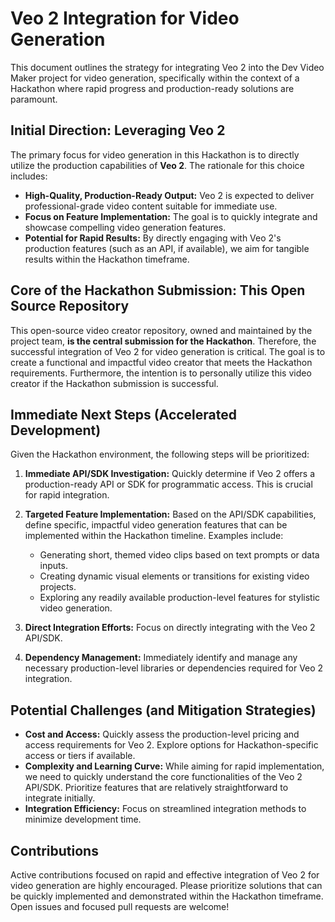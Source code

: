 # Veo 2 Integration for Video Generation

This document outlines the strategy for integrating Veo 2 into the Dev Video Maker project for video generation, specifically within the context of a Hackathon where rapid progress and production-ready solutions are paramount.

## Initial Direction: Leveraging Veo 2

The primary focus for video generation in this Hackathon is to directly utilize the production capabilities of **Veo 2**. The rationale for this choice includes:

* **High-Quality, Production-Ready Output:** Veo 2 is expected to deliver professional-grade video content suitable for immediate use.
* **Focus on Feature Implementation:** The goal is to quickly integrate and showcase compelling video generation features.
* **Potential for Rapid Results:** By directly engaging with Veo 2's production features (such as an API, if available), we aim for tangible results within the Hackathon timeframe.

## Core of the Hackathon Submission: This Open Source Repository

This open-source video creator repository, owned and maintained by the project team, **is the central submission for the Hackathon**. Therefore, the successful integration of Veo 2 for video generation is critical. The goal is to create a functional and impactful video creator that meets the Hackathon requirements. Furthermore, the intention is to personally utilize this video creator if the Hackathon submission is successful.

## Immediate Next Steps (Accelerated Development)

Given the Hackathon environment, the following steps will be prioritized:

1.  **Immediate API/SDK Investigation:** Quickly determine if Veo 2 offers a production-ready API or SDK for programmatic access. This is crucial for rapid integration.
2.  **Targeted Feature Implementation:** Based on the API/SDK capabilities, define specific, impactful video generation features that can be implemented within the Hackathon timeline. Examples include:

    * Generating short, themed video clips based on text prompts or data inputs.
    * Creating dynamic visual elements or transitions for existing video projects.
    * Exploring any readily available production-level features for stylistic video generation.
3.  **Direct Integration Efforts:** Focus on directly integrating with the Veo 2 API/SDK.
4.  **Dependency Management:** Immediately identify and manage any necessary production-level libraries or dependencies required for Veo 2 integration.

## Potential Challenges (and Mitigation Strategies)

* **Cost and Access:** Quickly assess the production-level pricing and access requirements for Veo 2. Explore options for Hackathon-specific access or tiers if available.
* **Complexity and Learning Curve:** While aiming for rapid implementation, we need to quickly understand the core functionalities of the Veo 2 API/SDK. Prioritize features that are relatively straightforward to integrate initially.
* **Integration Efficiency:** Focus on streamlined integration methods to minimize development time.

## Contributions

Active contributions focused on rapid and effective integration of Veo 2 for video generation are highly encouraged. Please prioritize solutions that can be quickly implemented and demonstrated within the Hackathon timeframe. Open issues and focused pull requests are welcome!
